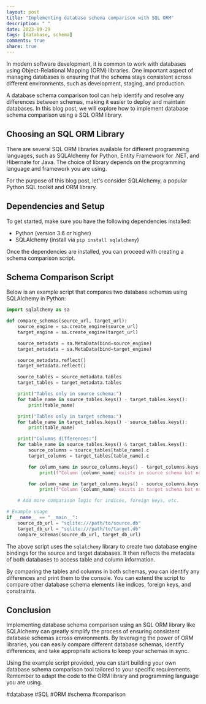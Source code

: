 ```yaml
---
layout: post
title: "Implementing database schema comparison with SQL ORM"
description: " "
date: 2023-09-29
tags: [database, schema]
comments: true
share: true
---
```


In modern software development, it is common to work with databases using Object-Relational Mapping (ORM) libraries. One important aspect of managing databases is ensuring that the schema stays consistent across different environments, such as development, staging, and production.

A database schema comparison tool can help identify and resolve any differences between schemas, making it easier to deploy and maintain databases. In this blog post, we will explore how to implement database schema comparison using a SQL ORM library.

## Choosing an SQL ORM Library

There are several SQL ORM libraries available for different programming languages, such as SQLAlchemy for Python, Entity Framework for .NET, and Hibernate for Java. The choice of library depends on the programming language and framework you are using.

For the purpose of this blog post, let's consider SQLAlchemy, a popular Python SQL toolkit and ORM library.

## Dependencies and Setup

To get started, make sure you have the following dependencies installed:

- Python (version 3.6 or higher)
- SQLAlchemy (install via `pip install sqlalchemy`)

Once the dependencies are installed, you can proceed with creating a schema comparison script.

## Schema Comparison Script

Below is an example script that compares two database schemas using SQLAlchemy in Python:

```python
import sqlalchemy as sa

def compare_schemas(source_url, target_url):
    source_engine = sa.create_engine(source_url)
    target_engine = sa.create_engine(target_url)

    source_metadata = sa.MetaData(bind=source_engine)
    target_metadata = sa.MetaData(bind=target_engine)

    source_metadata.reflect()
    target_metadata.reflect()

    source_tables = source_metadata.tables
    target_tables = target_metadata.tables

    print("Tables only in source schema:")
    for table_name in source_tables.keys() - target_tables.keys():
        print(table_name)

    print("Tables only in target schema:")
    for table_name in target_tables.keys() - source_tables.keys():
        print(table_name)

    print("Columns differences:")
    for table_name in source_tables.keys() & target_tables.keys():
        source_columns = source_tables[table_name].c
        target_columns = target_tables[table_name].c

        for column_name in source_columns.keys() - target_columns.keys():
            print(f"Column {column_name} exists in source schema but not in target schema")

        for column_name in target_columns.keys() - source_columns.keys():
            print(f"Column {column_name} exists in target schema but not in source schema")

    # Add more comparison logic for indices, foreign keys, etc.

# Example usage
if __name__ == "__main__":
    source_db_url = "sqlite:///path/to/source.db"
    target_db_url = "sqlite:///path/to/target.db"
    compare_schemas(source_db_url, target_db_url)
```

The above script uses the `sqlalchemy` library to create two database engine bindings for the source and target databases. It then reflects the metadata of both databases to access table and column information.

By comparing the tables and columns in both schemas, you can identify any differences and print them to the console. You can extend the script to compare other database schema elements like indices, foreign keys, and constraints.

## Conclusion

Implementing database schema comparison using an SQL ORM library like SQLAlchemy can greatly simplify the process of ensuring consistent database schemas across environments. By leveraging the power of ORM libraries, you can easily compare different database schemas, identify differences, and take appropriate actions to keep your schemas in sync.

Using the example script provided, you can start building your own database schema comparison tool tailored to your specific requirements. Remember to adapt the code to the ORM library and programming language you are using.

#database #SQL #ORM #schema #comparison
